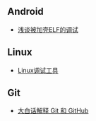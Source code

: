 
## Android
- [浅谈被加壳ELF的调试](http://www.2cto.com/article/201505/402725.html)


## Linux
- [Linux调试工具](http://www.cnblogs.com/lidabo/p/4377545.html)


## Git
- [大白话解释 Git 和 GitHub](http://mp.weixin.qq.com/s/sAZ4O2Es_Y5zinHhYlWn0w)
